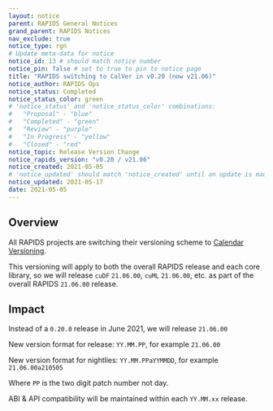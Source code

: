 ```yaml
---
layout: notice
parent: RAPIDS General Notices
grand_parent: RAPIDS Notices
nav_exclude: true
notice_type: rgn
# Update meta-data for notice
notice_id: 13 # should match notice number
notice_pin: false # set to true to pin to notice page
title: "RAPIDS switching to CalVer in v0.20 (now v21.06)"
notice_author: RAPIDS Ops
notice_status: Completed
notice_status_color: green
# 'notice_status' and 'notice_status_color' combinations:
#   "Proposal" - "blue"
#   "Completed" - "green"
#   "Review" - "purple"
#   "In Progress" - "yellow"
#   "Closed" - "red"
notice_topic: Release Version Change
notice_rapids_version: "v0.20 / v21.06"
notice_created: 2021-05-05
# 'notice_updated' should match 'notice_created' until an update is made
notice_updated: 2021-05-17
date: 2021-05-05
---
```


## Overview

All RAPIDS projects are switching their versioning scheme to [Calendar Versioning](https://calver.org).

This versioning will apply to both the overall RAPIDS release and each core library, so we will release `cuDF` `21.06.00`, `cuML` `21.06.00`, etc. as part of the overall RAPIDS `21.06.00` release.

## Impact

Instead of a `0.20.0` release in June 2021, we will release `21.06.00`

New version format for release: `YY.MM.PP`, for example `21.06.00`

New version format for nightlies: `YY.MM.PPaYYMMDD`, for example `21.06.00a210505`

Where `PP` is the two digit patch number not day.

ABI & API compatibility will be maintained within each `YY.MM.xx` release.